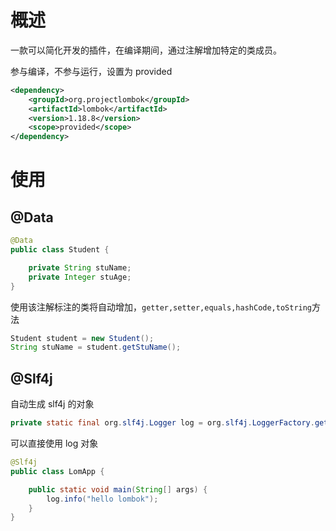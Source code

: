 # 概述

一款可以简化开发的插件，在编译期间，通过注解增加特定的类成员。

参与编译，不参与运行，设置为 provided

```xml
<dependency>
    <groupId>org.projectlombok</groupId>
    <artifactId>lombok</artifactId>
    <version>1.18.8</version>
    <scope>provided</scope>
</dependency>
```

# 使用

## @Data

```java
@Data
public class Student {

    private String stuName;
    private Integer stuAge;
}
```

使用该注解标注的类将自动增加，`getter,setter,equals,hashCode,toString`方法

```java
Student student = new Student();
String stuName = student.getStuName();
```

## @Slf4j

自动生成 slf4j 的对象

```java
private static final org.slf4j.Logger log = org.slf4j.LoggerFactory.getLogger(LogExample.class);
```

可以直接使用 log 对象

```java
@Slf4j
public class LomApp {

    public static void main(String[] args) {
        log.info("hello lombok");
    }
}
```

